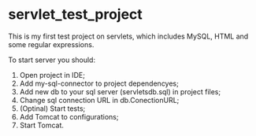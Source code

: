 # servlet_test_project
This is my first test project on servlets, which includes MySQL, HTML and some regular expressions.

To start server you should:
1. Open project in IDE;
2. Add my-sql-connector to project dependencyes;
3. Add new db to your sql server (servletsdb.sql) in project files;
4. Change sql connection URL in db.ConectionURL;
5. (Optinal) Start tests;
6. Add Tomcat to configurations;
7. Start Tomcat.
